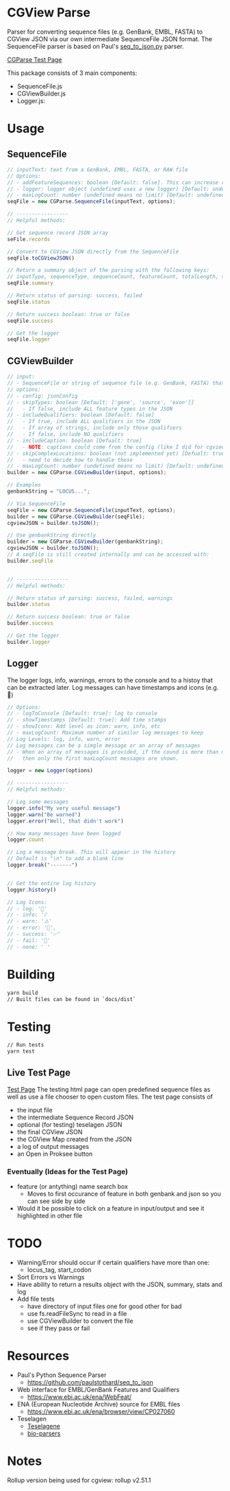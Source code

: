 # CGView Parse
Parser for converting sequence files (e.g. GenBank, EMBL, FASTA) to CGView JSON via our own intermediate SequenceFile JSON format. The SequenceFile parser is based on Paul's [seq_to_json.py](https://github.com/paulstothard/seq_to_json) parser.

[CGParse Test Page](https://stothard-group.github.io/cgview-parse/test/)

This package consists of 3 main components:
- SequenceFile.js
- CGViewBuilder.js
- Logger.js: 

# Usage

## SequenceFile
```js
// inputText: text from a GenBank, EMBL, FASTA, or RAW file
// Options:
// - addFeatureSequences: boolean [Default: false]. This can increase run time ~3x.
// - logger: logger object (undefined uses a new logger) [Default: undefined]
// - maxLogCount: number (undefined means no limit) [Default: undefined]
seqFile = new CGParse.SequenceFile(inputText, options);

// -----------------
// Helpful methods:

// Get sequence record JSON array
seFile.records

// Convert to CGView JSON directly from the SequenceFile
seqFile.toCGViewJSON()

// Return a summary object of the parsing with the following keys:
// inputType, sequenceType, sequenceCount, featureCount, totalLength, status, success
seqFile.summary

// Return status of parsing: success, failed
seqFile.status

// Return success boolean: true or false
seqFile.success 

// Get the logger
seqFile.logger
```


## CGViewBuilder
```js
// input:
// - SequenceFile or string of sequence file (e.g. GenBank, FASTA) that can be converted to SequenceFile
// options:
// - config: jsonConfig
// - skipTypes: boolean [Default: ['gene', 'source', 'exon']]
//   - If false, include ALL feature types in the JSON
// - includeQualifiers: boolean [Default: false]
//   - If true, include ALL qualifiers in the JSON
//   - If array of strings, include only those qualifiers
//   - If false, include NO qualifiers
// - includeCaption: boolean [Defualt: true]
//   - NOTE: captions could come from the config (like I did for cgview_builder.rb)
// - skipComplexLocations: boolean (not implemented yet) [Defualt: true]
//   - need to decide how to handle these
// - maxLogCount: number (undefined means no limit) [Default: undefined]
builder = new CGParse.CGViewBuilder(input, options);

// Examples
genbankString = "LOCUS...";

// Via SequenceFile
seqFile = new CGParse.SequenceFile(inputText, options);
builder = new CGParse.CGViewBuilder(seqFile);
cgviewJSON = builder.toJSON();

// Use genbankString directly
builder = new CGParse.CGViewBuilder(genbankString);
cgviewJSON = builder.toJSON();
// A seqFile is still created internally and can be accessed with:
builder.seqFile


// -----------------
// Helpful methods:

// Return status of parsing: success, failed, warnings
builder.status

// Return success boolean: true or false
builder.success 

// Get the logger
builder.logger
```

## Logger
The logger logs, info, warnings, errors to the console and to a histoy that can be extracted later. Log messages can have timestamps and icons (e.g. ️🛑)

``` js
// Options:
// - logToConsole [Default: true]: log to console
// - showTimestamps [Default: true]: Add time stamps
// - showIcons: Add level as icon: warn, info, etc
// - maxLogCount: Maximum number of similar log messages to keep
// Log Levels: log, info, warn, error
// Log messages can be a simgle message or an array of messages
// - When an array of messages is provided, if the cound is more than maxLogCount
//   then only the first maxLogCount messages are shown.

logger = new Logger(options)

// -----------------
// Helpful methods:

// Log some messages
logger.info("My very useful message")
logger.warn("Be warned")
logger.error("Well, that didn't work")

// How many messages have been logged
logger.count

// Log a message break. This will appear in the history
// Default is "\n" to add a blank line
logger.break("-------")


// Get the entire log history
logger.history()

// Log Icons:
// - log: '📝'
// - info: 'ℹ️'
// - warn: '⚠️'
// - error: '🛑',
// - success: '✅'
// - fail: '🛑'
// - none: ' '
```


# Building
```bash
yarn build
// Built files can be found in `docs/dist`
```

# Testing
```bash
// Run tests
yarn test
```
## Live Test Page
[Test Page](https://stothard-group.github.io/cgview-parse/test/)
The testing html page can open predefined sequence files as well as use a file chooser to open custom files. The test page consists of
- the input file
- the intermediate Sequence Record JSON
- optional (for testing) teselagen JSON
- the final CGView JSON
- the CGView Map created from the JSON
- a log of output messages
- an Open in Proksee button

### Eventually (Ideas for the Test Page)
- feature (or antything) name search box
  - Moves to first occurance of feature in both genbank and json so you can see side by side
- Would it be possible to click on a feature in input/output and see it highlighted in other file


# TODO
- Warning/Error should occur if certain qualifiers have more than one:
  - locus_tag, start_codon
- Sort Errors vs Warnings
- Have ability to return a results object with the JSON, summary, stats and log
- Add file tests
  - have directory of input files one for good other for bad
  - use fs.readFileSync to read in a file
  - use CGViewBuilder to convert the file
  - see if they pass or fail

# Resources
- Paul's Python Sequence Parser
  - https://github.com/paulstothard/seq_to_json
- Web interface for EMBL/GenBank Features and Qualifiers
  - https://www.ebi.ac.uk/ena/WebFeat/
- ENA (European Nucleotide Archive) source for EMBL files
  - https://www.ebi.ac.uk/ena/browser/view/CP027060
- Teselagen
  - [Teselagene](https://github.com/TeselaGen/tg-oss/tree/master)
  - [bio-parsers](https://github.com/TeselaGen/tg-oss/tree/master/packages/bio-parsers)

# Notes
Rollup version being used for cgview: rollup v2.51.1